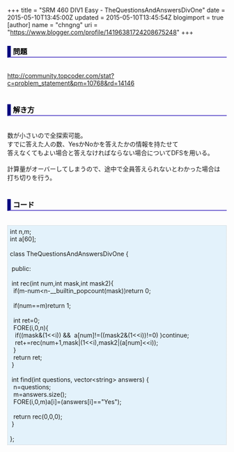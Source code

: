 +++
title = "SRM 460 DIV1 Easy - TheQuestionsAndAnswersDivOne"
date = 2015-05-10T13:45:00Z
updated = 2015-05-10T13:45:54Z
blogimport = true 
[author]
	name = "chngng"
	uri = "https://www.blogger.com/profile/14196381724208675248"
+++

<div dir="ltr" style="text-align: left;" trbidi="on"><h3 style="border-bottom: 2px solid slateblue; border-left: 8px solid navy; color: black; padding: 0px 0px 1px 5px;">問題 <br /></h3><br /><a href="http://community.topcoder.com/stat?c=problem_statement&amp;pm=10768&amp;rd=14146" target="_blank">http://community.topcoder.com/stat?c=problem_statement&amp;pm=10768&amp;rd=14146</a><br /><br /><h3 style="border-bottom: 2px solid slateblue; border-left: 8px solid navy; color: black; padding: 0px 0px 1px 5px;">解き方 </h3><br />数が小さいので全探索可能。<br />すでに答えた人の数、YesかNoかを答えたかの情報を持たせて<br />答えなくてもよい場合と答えなければならない場合についてDFSを用いる。<br /><br />計算量がオーバーしてしまうので、途中で全員答えられないとわかった場合は<br />打ち切りを行う。<br /><br /><h3 style="border-bottom: 2px solid slateblue; border-left: 8px solid navy; color: black; padding: 0px 0px 1px 5px;">コード </h3><br /><div style="background-color: #e3f2fb; border: 1px dotted #CCCCCC; padding: 5px;">int n,m;<br />int a[60];<br /><br />class TheQuestionsAndAnswersDivOne {<br /><br /><span class="Apple-tab-span" style="white-space: pre;"> </span>public:<br /><br /><span class="Apple-tab-span" style="white-space: pre;"> </span>int rec(int num,int mask,int mask2){<br /><span class="Apple-tab-span" style="white-space: pre;">  </span>if(m-num&lt;n-__builtin_popcount(mask))return 0;<br /><br /><span class="Apple-tab-span" style="white-space: pre;">  </span>if(num==m)return 1;<br /><br /><span class="Apple-tab-span" style="white-space: pre;">  </span>int ret=0;<br /><span class="Apple-tab-span" style="white-space: pre;">  </span>FORE(i,0,n){<br /><span class="Apple-tab-span" style="white-space: pre;">   </span>if((mask&amp;(1&lt;&lt;i)) &amp;&amp; &nbsp;a[num]!=((mask2&amp;(1&lt;&lt;i))!=0) )continue;<br /><span class="Apple-tab-span" style="white-space: pre;">   </span>ret+=rec(num+1,mask|(1&lt;&lt;i),mask2|(a[num]&lt;&lt;i));<br /><span class="Apple-tab-span" style="white-space: pre;">  </span>}<br /><span class="Apple-tab-span" style="white-space: pre;">  </span>return ret;<br /><span class="Apple-tab-span" style="white-space: pre;"> </span>}<br /><br /><span class="Apple-tab-span" style="white-space: pre;"> </span>int find(int questions, vector&lt;string&gt; answers) {<br /><span class="Apple-tab-span" style="white-space: pre;">  </span>n=questions;<br /><span class="Apple-tab-span" style="white-space: pre;">  </span>m=answers.size();<br /><span class="Apple-tab-span" style="white-space: pre;">  </span>FORE(i,0,m)a[i]=(answers[i]=="Yes");<br /><br /><span class="Apple-tab-span" style="white-space: pre;">  </span>return rec(0,0,0);<br /><span class="Apple-tab-span" style="white-space: pre;"> </span>}<br /><br />};</div></div>
